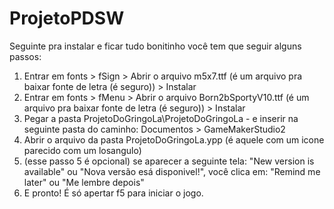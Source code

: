 # ProjetoPDSW
Seguinte pra instalar e ficar tudo bonitinho você tem que seguir alguns passos:

1. Entrar em fonts > fSign > Abrir o arquivo m5x7.ttf (é um arquivo pra baixar fonte de letra (é seguro)) > Instalar
2. Entrar em fonts > fMenu > Abrir o arquivo Born2bSportyV10.ttf (é um arquivo pra baixar fonte de letra (é seguro)) > Instalar
3. Pegar a pasta ProjetoDoGringoLa\ProjetoDoGringoLa - e inserir na seguinte pasta do caminho: Documentos > GameMakerStudio2
4. Abrir o arquivo da pasta ProjetoDoGringoLa.ypp (é aquele com um icone parecido com um losangulo)
5. (esse passo 5 é opcional) se aparecer a seguinte tela: "New version is available" ou "Nova versão esá disponivel!", você clica em: "Remind me later" ou "Me lembre depois"
6. E pronto! É só apertar f5 para iniciar o jogo.
